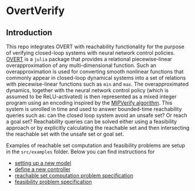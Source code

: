 # OvertVerify

## Introduction
This repo integrates OVERT with reachability functionality for the purpose of verifying closed-loop systems with neural network control policies.
[OVERT](https://sisl.github.io/OVERT.jl) is a `julia` package that provides a relational piecewise-linear overapproximation of any multi-dimensional function. 
Such an overapproximation is used for converting smooth nonlinear functions that commonly appear in closed-loop dynamical systems into a set of relations with piecewise-linear functions such as `min` and `max`. 
The overapproximated dynamics, together with the neural network control policy (which is assumed to be ReLU-activated) is then represented as a mixed integer program using an encoding inspired by the [MIPVerify algorithm](https://arxiv.org/abs/1711.07356).
This system is unrolled in time and used to answer bounded-time reachability queries such as: can the closed loop system avoid an unsafe set? Or reach a goal set?
Reachability queries can be solved either using a feasibility approach or by explicitly calculating the reachable set and then intersecting the reachable set with the unsafe set or goal set.

Examples of reachable set computation and feasibility problems are setup in the `src/examples` folder. Below you can find instructions for
 - [setting up a new model](setup_model.md)
 - [define a new controller](define_controller.md)
 - [reachable set computation problem specification](reachability.md)
 - [feasibility problem specification](feasibility.md)
